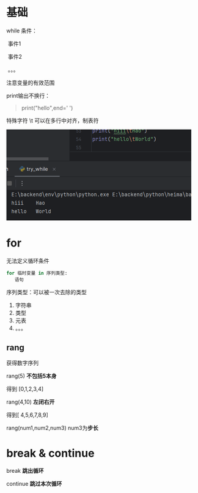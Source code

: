 # 基础

while 条件：

​	事件1

​	事件2

​	。。。



注意变量的有效范围

print输出不换行：

> print("hello",end=' ')



特殊字符  \t 可以在多行中对齐，制表符

![image-20241028092258854](while.assets/image-20241028092258854.png)





# for

无法定义循环条件

 ```python
 for 临时变量 in 序列类型:
 	语句
 ```

序列类型：可以被一次去除的类型

1. 字符串
2. 类型
3. 元表
4. 。。。

## rang

获得数字序列

rang(5) **不包括5本身**

得到 [0,1,2,3,4]

rang(4,10) **左闭右开**

得到[ 4,5,6,7,8,9]

rang(num1,num2,num3) num3为**步长**





# break & continue

break **跳出循环**

continue **跳过本次循环**



